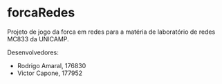 # forcaRedes

Projeto de jogo da forca em redes para a matéria de laboratório de redes MC833 da UNICAMP. 

Desenvolvedores:
  * Rodrigo Amaral, 176830
  * Victor Capone, 177952
